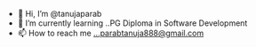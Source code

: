 - 👋 Hi, I’m @tanujaparab
- 🌱 I’m currently learning ..PG Diploma in Software Development 
- 📫 How to reach me ...parabtanuja888@gmail.com

<!---
tanujaparab/tanujaparab is a ✨ special ✨ repository because its `README.md` (this file) appears on your GitHub profile.
You can click the Preview link to take a look at your changes.
--->
